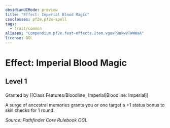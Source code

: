 ```yaml
---
obsidianUIMode: preview
title: "Effect: Imperial Blood Magic"
cssclasses: pf2e,pf2e-spell
tags:
  - trait/common
aliases: "Compendium.pf2e.feat-effects.Item.vguxP8ukwVTWWWaA"
license: OGL
---
```

# Effect: Imperial Blood Magic
## Level 1
### 






Granted by [[Class Features/Bloodline_ Imperial|Bloodline: Imperial]]

A surge of ancestral memories grants you or one target a +1 status bonus to skill checks for 1 round.

*Source: Pathfinder Core Rulebook*
*OGL*